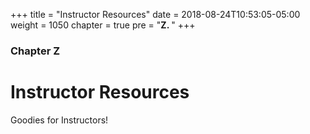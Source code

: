 +++
title = "Instructor Resources"
date = 2018-08-24T10:53:05-05:00
weight = 1050
chapter = true
pre = "<b>Z. </b>"
+++

### Chapter Z

# Instructor Resources

Goodies for Instructors!
